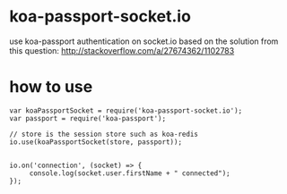 # koa-passport-socket.io
use koa-passport authentication on socket.io
based on the solution from this question:
http://stackoverflow.com/a/27674362/1102783

# how to use
    var koaPassportSocket = require('koa-passport-socket.io');
    var passport = require('koa-passport');

    // store is the session store such as koa-redis
    io.use(koaPassportSocket(store, passport));


    io.on('connection', (socket) => {
         console.log(socket.user.firstName + " connected");
    });